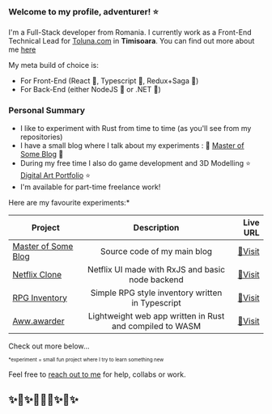 ### Welcome to my profile, adventurer! ⭐️

I'm a Full-Stack developer from Romania. I currently work as a Front-End Technical Lead for [Toluna.com](https://tolunacorporate.com/) in **Timisoara**. You can find out more about me [here](https://robertnc.com)

My meta build of choice is:
 - For Front-End (React 💚, Typescript 💙, Redux+Saga 💛)
 - For Back-End (either NodeJS 💚 or .NET 💙)
 

### Personal Summary
 - I like to experiment with Rust from time to time (as you'll see from my repositories)
 - I have a small blog where I talk about my experiments : 🚀 [Master of Some Blog](https://blog.robertnc.com/) 🚀
 - During my free time I also do game development and 3D Modelling ⭐️ [Digital Art Portfolio](https://www.artstation.com/thunderent) ⭐️
 - I'm available for part-time freelance work! 

Here are my favourite experiments:*

| Project        | Description           | Live URL  |
| ------------- |:-------------:| -----:|
| [Master of Some Blog](https://github.com/nrobert-dev/thunderent-blog)   | Source code of my main blog | [🚀Visit](https://blog.robertnc.com) |
| [Netflix Clone](https://github.com/nrobert-dev/rxJS-netflix-clone)   | Netflix UI made with RxJS and basic node backend | [🚀Visit](https://nrobert-dev.github.io/rxJS-netflix-clone/) |
| [RPG Inventory](https://github.com/nrobert-dev/typescript-rpg-inventory)      | Simple RPG style inventory written in Typescript      |   [🚀Visit](https://nrobert-dev.github.io/typescript-rpg-inventory/) |
| [Aww.awarder](https://github.com/nrobert-dev/aww.arder)      | Lightweight web app written in Rust and compiled to WASM      |   [🚀Visit](https://nrobert-dev.github.io/aww.arder/) |
Check out more below...

<sub><sup>*experiment = small fun project where I try to learn something new</sup></sub>


Feel free to [reach out to me](mailto:robert.nechitelea@gmail.com) for help, collabs or work.

✨🚀✨👨🏻‍🚀✨🖖✨
---
 
